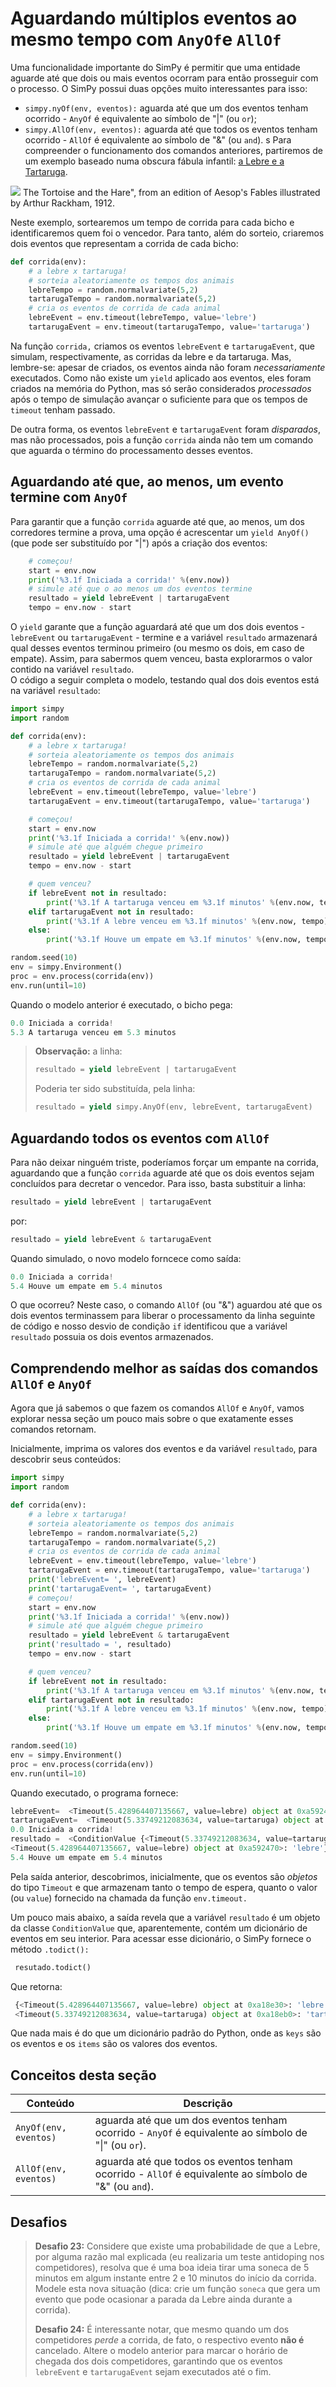 # Aguardando múltiplos eventos ao mesmo tempo com `AnyOf`e `AllOf`

Uma funcionalidade importante do SimPy é permitir que uma entidade aguarde até que dois ou mais eventos ocorram para então prosseguir com o processo. O SimPy possui duas opções muito interessantes para isso:

* `simpy.nyOf(env, eventos):` aguarda até que um dos eventos tenham ocorrido - `AnyOf` é equivalente ao símbolo de "\|" \(ou `or`\);
* `simpy.AllOf(env, eventos):` aguarda até que todos os eventos tenham ocorrido - `AllOf` é equivalente ao símbolo de "&" \(ou `and`\).
  s
  Para compreender o funcionamento dos comandos anteriores, partiremos de um exemplo baseado numa obscura fábula infantil: [a Lebre e a Tartaruga](https://en.wikipedia.org/wiki/The_Tortoise_and_the_Hare). 

![](/assets/Tortoise_and_hare_rackham.jpg) The Tortoise and the Hare", from an edition of Aesop's Fables illustrated by Arthur Rackham, 1912.

Neste exemplo, sortearemos um tempo de corrida para cada bicho e identificaremos quem foi o vencedor. Para tanto, além do sorteio, criaremos dois eventos que representam a corrida de cada bicho:

```python
def corrida(env):
    # a lebre x tartaruga!
    # sorteia aleatoriamente os tempos dos animais
    lebreTempo = random.normalvariate(5,2)
    tartarugaTempo = random.normalvariate(5,2)
    # cria os eventos de corrida de cada animal
    lebreEvent = env.timeout(lebreTempo, value='lebre')
    tartarugaEvent = env.timeout(tartarugaTempo, value='tartaruga')
```

Na função `corrida,` criamos os eventos `lebreEvent` e `tartarugaEvent`, que simulam, respectivamente, as corridas da lebre e da tartaruga. Mas, lembre-se: apesar de criados, os eventos ainda não foram _necessariamente_ executados. Como não existe um `yield` aplicado aos eventos, eles foram criados na memória do Python, mas só serão considerados _processados_ após o tempo de simulação avançar o suficiente para que os tempos de `timeout` tenham passado.

De outra forma, os eventos `lebreEvent` e `tartarugaEvent` foram _disparados_, mas não processados, pois a função `corrida` ainda não tem um comando que aguarda o término do processamento desses eventos.

## Aguardando até que, ao menos, um evento termine com `AnyOf`

Para garantir que a função `corrida` aguarde até que, ao menos, um dos corredores termine a prova, uma opção é acrescentar um `yield AnyOf()` \(que pode ser substituído por "\|"\) após a criação dos eventos:

```python
    # começou!
    start = env.now
    print('%3.1f Iniciada a corrida!' %(env.now))
    # simule até que o ao menos um dos eventos termine
    resultado = yield lebreEvent | tartarugaEvent
    tempo = env.now - start
```

O `yield` garante que a função aguardará até que um dos dois eventos - `lebreEvent` ou `tartarugaEvent` - termine e a variável `resultado` armazenará qual desses eventos terminou primeiro \(ou mesmo os dois, em caso de empate\). Assim, para sabermos quem venceu, basta explorarmos o valor contido na variável `resultado`.  
O código a seguir completa o modelo, testando qual dos dois eventos está na variável `resultado`:

```python
import simpy
import random

def corrida(env):
    # a lebre x tartaruga!
    # sorteia aleatoriamente os tempos dos animais
    lebreTempo = random.normalvariate(5,2)
    tartarugaTempo = random.normalvariate(5,2)
    # cria os eventos de corrida de cada animal
    lebreEvent = env.timeout(lebreTempo, value='lebre')
    tartarugaEvent = env.timeout(tartarugaTempo, value='tartaruga')

    # começou!
    start = env.now
    print('%3.1f Iniciada a corrida!' %(env.now))
    # simule até que alguém chegue primeiro
    resultado = yield lebreEvent | tartarugaEvent
    tempo = env.now - start

    # quem venceu?
    if lebreEvent not in resultado:
        print('%3.1f A tartaruga venceu em %3.1f minutos' %(env.now, tempo))
    elif tartarugaEvent not in resultado:
        print('%3.1f A lebre venceu em %3.1f minutos' %(env.now, tempo))
    else:
        print('%3.1f Houve um empate em %3.1f minutos' %(env.now, tempo))

random.seed(10)
env = simpy.Environment()
proc = env.process(corrida(env))
env.run(until=10)
```

Quando o modelo anterior é executado, o bicho pega:

```python
0.0 Iniciada a corrida!
5.3 A tartaruga venceu em 5.3 minutos
```

> **Observação:** a linha:
>
> ```python
> resultado = yield lebreEvent | tartarugaEvent
> ```
>
> Poderia ter sido substituída, pela linha:
>
> ```python
> resultado = yield simpy.AnyOf(env, lebreEvent, tartarugaEvent)
> ```

## Aguardando todos os eventos com `AllOf`

Para não deixar ninguém triste, poderíamos forçar um empante na corrida, aguardando que a função `corrida` aguarde até que os dois eventos sejam concluídos para decretar o vencedor. Para isso, basta substituir a linha:

```python
resultado = yield lebreEvent | tartarugaEvent
```

por:

```python
resultado = yield lebreEvent & tartarugaEvent
```

Quando simulado, o novo modelo forncece como saída:

```python
0.0 Iniciada a corrida!
5.4 Houve um empate em 5.4 minutos
```

O que ocorreu? Neste caso, o comando `AllOf` \(ou "&"\) aguardou até que os dois eventos terminassem para liberar o processamento da linha seguinte de código e nosso desvio de condição `if` identificou que a variável `resultado` possuia os dois eventos armazenados.

## Comprendendo melhor as saídas dos comandos `AllOf` e `AnyOf`

Agora que já sabemos o que fazem os comandos `AllOf` e `AnyOf`, vamos explorar nessa seção um pouco mais sobre o que exatamente esses comandos retornam.

Inicialmente, imprima os valores dos eventos e da variável `resultado`, para descobrir seus conteúdos:

```python
import simpy
import random

def corrida(env):
    # a lebre x tartaruga!
    # sorteia aleatoriamente os tempos dos animais
    lebreTempo = random.normalvariate(5,2)
    tartarugaTempo = random.normalvariate(5,2)
    # cria os eventos de corrida de cada animal
    lebreEvent = env.timeout(lebreTempo, value='lebre')
    tartarugaEvent = env.timeout(tartarugaTempo, value='tartaruga')
    print('lebreEvent= ', lebreEvent)
    print('tartarugaEvent= ', tartarugaEvent)
    # começou!
    start = env.now
    print('%3.1f Iniciada a corrida!' %(env.now))
    # simule até que alguém chegue primeiro
    resultado = yield lebreEvent & tartarugaEvent
    print('resultado = ', resultado)
    tempo = env.now - start

    # quem venceu?
    if lebreEvent not in resultado:
        print('%3.1f A tartaruga venceu em %3.1f minutos' %(env.now, tempo))
    elif tartarugaEvent not in resultado:
        print('%3.1f A lebre venceu em %3.1f minutos' %(env.now, tempo))
    else:
        print('%3.1f Houve um empate em %3.1f minutos' %(env.now, tempo))

random.seed(10)
env = simpy.Environment()
proc = env.process(corrida(env))
env.run(until=10)
```

Quando executado, o programa fornece:

```python
lebreEvent=  <Timeout(5.428964407135667, value=lebre) object at 0xa592470>
tartarugaEvent=  <Timeout(5.33749212083634, value=tartaruga) object at 0xa5920f0>
0.0 Iniciada a corrida!
resultado =  <ConditionValue {<Timeout(5.33749212083634, value=tartaruga) object at 0xa5920f0>: 'tartaruga',
<Timeout(5.428964407135667, value=lebre) object at 0xa592470>: 'lebre'}>
5.4 Houve um empate em 5.4 minutos
```

Pela saída anterior, descobrimos, inicialmente, que os eventos são _objetos_ do tipo `Timeout` e que armazenam tanto o tempo de espera, quanto o valor \(ou `value`\) fornecido na chamada da função `env.timeout.`

Um pouco mais abaixo, a saída revela que a variável `resultado` é um objeto da classe `ConditionValue` que, aparentemente, contém um dicionário de eventos em seu interior. Para acessar esse dicionário, o SimPy fornece o método `.todict():`

```python
 resutado.todict()
```

Que retorna:

```python
 {<Timeout(5.428964407135667, value=lebre) object at 0xa18e30>: 'lebre',
 <Timeout(5.33749212083634, value=tartaruga) object at 0xa18eb0>: 'tartaruga'}
```

Que nada mais é do que um dicionário padrão do Python, onde as `keys` são os eventos e os `items` são os valores dos eventos.

## Conceitos desta seção

| Conteúdo | Descrição |
| --- | --- |
| `AnyOf(env, eventos)` | aguarda até que um dos eventos tenham ocorrido - `AnyOf` é equivalente ao símbolo de "\|" \(ou `or`\). |
| `AllOf(env, eventos)` | aguarda até que todos os eventos tenham ocorrido - `AllOf` é equivalente ao símbolo de "&" \(ou `and`\). |

## Desafios

> **Desafio 23:** Considere que existe uma probabilidade de que a Lebre, por alguma razão mal explicada \(eu realizaria um teste antidoping nos competidores\), resolva que é uma boa ideia tirar uma soneca de 5 minutos em algum instante entre 2 e 10 minutos do início da corrida. Modele esta nova situação \(dica: crie um função `soneca` que gera um evento que pode ocasionar a parada da Lebre ainda durante a corrida\).
>
> **Desafio 24:** É interessante notar, que mesmo quando um dos competidores _perde_ a corrida, de fato, o respectivo evento **não é** cancelado. Altere o modelo anterior para marcar o horário de chegada dos dois competidores, garantindo que os eventos `lebreEvent` e `tartarugaEvent` sejam executados até o fim.



